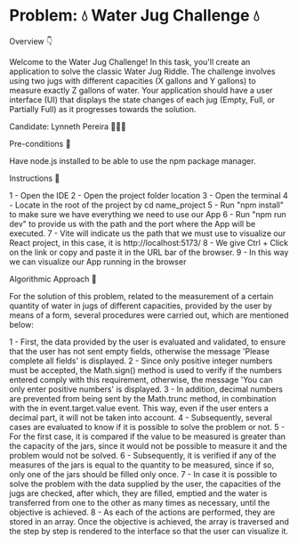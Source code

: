 # Problem: 💧 Water Jug Challenge 💧



Overview 👇

Welcome to the Water Jug Challenge! In this task, you'll create an application to solve the classic Water Jug Riddle. The challenge involves using two jugs with different capacities (X gallons and Y gallons) to measure exactly Z gallons of water. Your application should have a user interface (UI) that displays the state changes of each jug (Empty, Full, or Partially Full) as it progresses towards the solution.

Candidate: Lynneth Pereira 👩🏻‍💻


Pre-conditions 🔖

Have node.js installed to be able to use the npm package manager.


Instructions 📑

1 - Open the IDE
2 - Open the project folder location
3 - Open the terminal
4 - Locate in the root of the project by cd name_project
5 - Run "npm install" to make sure we have everything we need to use our App
6 - Run "npm run dev" to provide us with the path and the port where the App will be executed.
7 - Vite will indicate us the path that we must use to visualize our React project, in this case, it is http://localhost:5173/
8 - We give Ctrl + Click on the link or copy and paste it in the URL bar of the browser.
9 - In this way we can visualize our App running in the browser



Algorithmic Approach 🧮

For the solution of this problem, related to the measurement of a certain quantity of water in jugs of different capacities, provided by the user by means of a form, several procedures were carried out, which are mentioned below:

1 - First, the data provided by the user is evaluated and validated, to ensure that the user has not sent empty fields, otherwise the message 'Please complete all fields' is displayed. 
2 - Since only positive integer numbers must be accepted, the Math.sign() method is used to verify if the numbers entered comply with this requirement, otherwise, the message 'You can only enter positive numbers' is displayed.
3 - In addition, decimal numbers are prevented from being sent by the Math.trunc method, in combination with the in event.target.value event. This way, even if the user enters a decimal part, it will not be taken into account.
4 - Subsequently, several cases are evaluated to know if it is possible to solve the problem or not.
5 - For the first case, it is compared if the value to be measured is greater than the capacity of the jars, since it would not be possible to measure it and the problem would not be solved.
6 - Subsequently, it is verified if any of the measures of the jars is equal to the quantity to be measured, since if so, only one of the jars should be filled only once.
7 - In case it is possible to solve the problem with the data supplied by the user, the capacities of the jugs are checked, after which, they are filled, emptied and the water is transferred from one to the other as many times as necessary, until the objective is achieved.
8 - As each of the actions are performed, they are stored in an array. Once the objective is achieved, the array is traversed and the step by step is rendered to the interface so that the user can visualize it.
